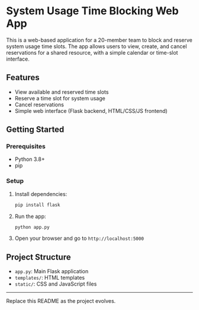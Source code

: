 # System Usage Time Blocking Web App

This is a web-based application for a 20-member team to block and reserve system usage time slots. The app allows users to view, create, and cancel reservations for a shared resource, with a simple calendar or time-slot interface.

## Features
- View available and reserved time slots
- Reserve a time slot for system usage
- Cancel reservations
- Simple web interface (Flask backend, HTML/CSS/JS frontend)

## Getting Started

### Prerequisites
- Python 3.8+
- pip

### Setup
1. Install dependencies:
   ```sh
   pip install flask
   ```
2. Run the app:
   ```sh
   python app.py
   ```
3. Open your browser and go to `http://localhost:5000`

## Project Structure
- `app.py`: Main Flask application
- `templates/`: HTML templates
- `static/`: CSS and JavaScript files

---

Replace this README as the project evolves.
